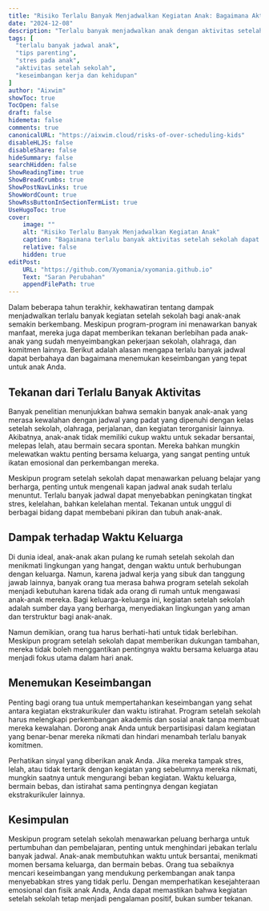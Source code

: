 ```yaml
---
title: "Risiko Terlalu Banyak Menjadwalkan Kegiatan Anak: Bagaimana Aktivitas Setelah Sekolah yang Terlalu Banyak Dapat Mempengaruhi Anak Anda"
date: "2024-12-08"
description: "Terlalu banyak menjadwalkan anak dengan aktivitas setelah sekolah dapat menyebabkan stres dan meninggalkan sedikit waktu untuk bersantai serta berkumpul dengan keluarga. Pelajari bagaimana menemukan keseimbangan dan menghindari kelelahan."
tags: [
  "terlalu banyak jadwal anak",
  "tips parenting",
  "stres pada anak",
  "aktivitas setelah sekolah",
  "keseimbangan kerja dan kehidupan"
]
author: "Aixwim"
showToc: true
TocOpen: false
draft: false
hidemeta: false
comments: true
canonicalURL: "https://aixwim.cloud/risks-of-over-scheduling-kids"
disableHLJS: false
disableShare: false
hideSummary: false
searchHidden: false
ShowReadingTime: true
ShowBreadCrumbs: true
ShowPostNavLinks: true
ShowWordCount: true
ShowRssButtonInSectionTermList: true
UseHugoToc: true
cover:
    image: ""
    alt: "Risiko Terlalu Banyak Menjadwalkan Kegiatan Anak"
    caption: "Bagaimana terlalu banyak aktivitas setelah sekolah dapat mempengaruhi anak Anda"
    relative: false
    hidden: true
editPost:
    URL: "https://github.com/Xyomania/xyomania.github.io"
    Text: "Saran Perubahan"
    appendFilePath: true
---
```


Dalam beberapa tahun terakhir, kekhawatiran tentang dampak menjadwalkan terlalu banyak kegiatan setelah sekolah bagi anak-anak semakin berkembang. Meskipun program-program ini menawarkan banyak manfaat, mereka juga dapat memberikan tekanan berlebihan pada anak-anak yang sudah menyeimbangkan pekerjaan sekolah, olahraga, dan komitmen lainnya. Berikut adalah alasan mengapa terlalu banyak jadwal dapat berbahaya dan bagaimana menemukan keseimbangan yang tepat untuk anak Anda.

<!--more-->

## Tekanan dari Terlalu Banyak Aktivitas

Banyak penelitian menunjukkan bahwa semakin banyak anak-anak yang merasa kewalahan dengan jadwal yang padat yang dipenuhi dengan kelas setelah sekolah, olahraga, perjalanan, dan kegiatan terorganisir lainnya. Akibatnya, anak-anak tidak memiliki cukup waktu untuk sekadar bersantai, melepas lelah, atau bermain secara spontan. Mereka bahkan mungkin melewatkan waktu penting bersama keluarga, yang sangat penting untuk ikatan emosional dan perkembangan mereka.

Meskipun program setelah sekolah dapat menawarkan peluang belajar yang berharga, penting untuk mengenali kapan jadwal anak sudah terlalu menuntut. Terlalu banyak jadwal dapat menyebabkan peningkatan tingkat stres, kelelahan, bahkan kelelahan mental. Tekanan untuk unggul di berbagai bidang dapat membebani pikiran dan tubuh anak-anak.

## Dampak terhadap Waktu Keluarga

Di dunia ideal, anak-anak akan pulang ke rumah setelah sekolah dan menikmati lingkungan yang hangat, dengan waktu untuk berhubungan dengan keluarga. Namun, karena jadwal kerja yang sibuk dan tanggung jawab lainnya, banyak orang tua merasa bahwa program setelah sekolah menjadi kebutuhan karena tidak ada orang di rumah untuk mengawasi anak-anak mereka. Bagi keluarga-keluarga ini, kegiatan setelah sekolah adalah sumber daya yang berharga, menyediakan lingkungan yang aman dan terstruktur bagi anak-anak.

Namun demikian, orang tua harus berhati-hati untuk tidak berlebihan. Meskipun program setelah sekolah dapat memberikan dukungan tambahan, mereka tidak boleh menggantikan pentingnya waktu bersama keluarga atau menjadi fokus utama dalam hari anak.

## Menemukan Keseimbangan

Penting bagi orang tua untuk mempertahankan keseimbangan yang sehat antara kegiatan ekstrakurikuler dan waktu istirahat. Program setelah sekolah harus melengkapi perkembangan akademis dan sosial anak tanpa membuat mereka kewalahan. Dorong anak Anda untuk berpartisipasi dalam kegiatan yang benar-benar mereka nikmati dan hindari menambah terlalu banyak komitmen.

Perhatikan sinyal yang diberikan anak Anda. Jika mereka tampak stres, lelah, atau tidak tertarik dengan kegiatan yang sebelumnya mereka nikmati, mungkin saatnya untuk mengurangi beban kegiatan. Waktu keluarga, bermain bebas, dan istirahat sama pentingnya dengan kegiatan ekstrakurikuler lainnya.

## Kesimpulan

Meskipun program setelah sekolah menawarkan peluang berharga untuk pertumbuhan dan pembelajaran, penting untuk menghindari jebakan terlalu banyak jadwal. Anak-anak membutuhkan waktu untuk bersantai, menikmati momen bersama keluarga, dan bermain bebas. Orang tua sebaiknya mencari keseimbangan yang mendukung perkembangan anak tanpa menyebabkan stres yang tidak perlu. Dengan memperhatikan kesejahteraan emosional dan fisik anak Anda, Anda dapat memastikan bahwa kegiatan setelah sekolah tetap menjadi pengalaman positif, bukan sumber tekanan.

